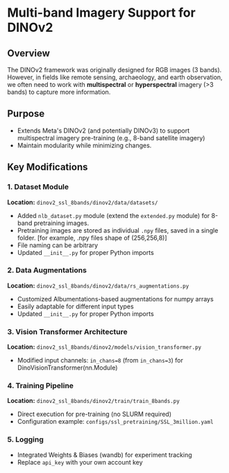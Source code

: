 # Multi-band Imagery Support for DINOv2

## Overview

The DINOv2 framework was originally designed for RGB images (3 bands). However, in fields like remote sensing, archaeology, and earth observation, we often need to work with **multispectral** or **hyperspectral** imagery (>3 bands) to capture more information.

## Purpose

- Extends Meta's DINOv2 (and potentially DINOv3) to support multispectral imagery pre-training (e.g., 8-band satellite imagery) 
- Maintain modularity while minimizing changes.


## Key Modifications

### 1. Dataset Module
**Location:** `dinov2_ssl_8bands/dinov2/data/datasets/`

- Added `nlb_dataset.py` module (extend the `extended.py` module) for 8-band pretraining images.
- Pretraining images are stored as individual `.npy` files, saved in a single folder. [for example, .npy files shape of (256,256,8)]
- File naming can be arbitrary
- Updated `__init__.py` for proper Python imports

### 2. Data Augmentations
**Location:** `dinov2_ssl_8bands/dinov2/data/rs_augmentations.py`

- Customized Albumentations-based augmentations for numpy arrays
- Easily adaptable for different input types
- Updated `__init__.py` for proper Python imports

### 3. Vision Transformer Architecture
**Location:** `dinov2_ssl_8bands/dinov2/models/vision_transformer.py`

- Modified input channels: `in_chans=8` (from `in_chans=3`) for DinoVisionTransformer(nn.Module)

### 4. Training Pipeline
**Location:** `dinov2_ssl_8bands/dinov2/train/train_8bands.py`

- Direct execution for pre-training (no SLURM required)
- Configuration example: `configs/ssl_pretraining/SSL_3million.yaml`

### 5. Logging
- Integrated Weights & Biases (wandb) for experiment tracking
- Replace `api_key` with your own account key
